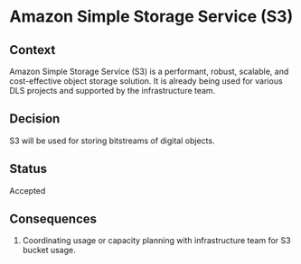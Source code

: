# Amazon Simple Storage Service (S3)

## Context

Amazon Simple Storage Service (S3) is a performant, robust, scalable, and cost-effective object storage solution. 
It is already being used for various DLS projects and supported by the infrastructure team.

## Decision

S3 will be used for storing bitstreams of digital objects.

## Status

Accepted

## Consequences

1. Coordinating usage or capacity planning with infrastructure team for S3 bucket usage.